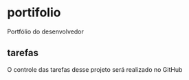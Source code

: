 # portifolio
Portfólio do desenvolvedor

## tarefas
O controle das tarefas desse projeto será realizado no GitHub